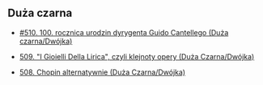 ## Duża czarna

 * [#510. 100. rocznica urodzin dyrygenta Guido Cantellego (Duża czarna/Dwójka)](https://static.prsa.pl/30bf3f61-aa2f-4463-bbbf-8f000c6c0618.mp3?source=MAIN_PLAYER_PR_V2)

 * [509. "I Gioielli Della Lirica", czyli klejnoty opery (Duża Czarna/Dwójka)](https://static.prsa.pl/342818a8-2fbc-4993-8988-fb57bb508517.mp3?source=MAIN_PLAYER_PR_V2)

  * [508. Chopin alternatywnie (Duża Czarna/Dwójka)](https://static.prsa.pl/e09a5958-e5f1-4c33-948f-e1ebe4bcf18f.mp3?source=MAIN_PLAYER_PR_V2)